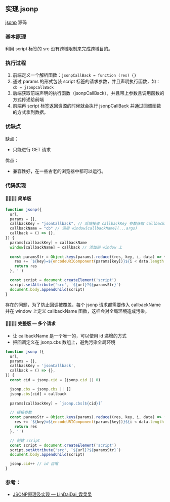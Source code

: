 ## 实现 jsonp 

[jsonp](./jsonp/jsonp.js) 源码

### 基本原理

利用 script 标签的 src 没有跨域限制来完成跨域目的。

### 执行过程

 1. 前端定义一个解析函数：`jsonpCallBack = function (res) {}`
 2. 通过 params 的形式包装 script 标签的请求参数，并且声明执行函数，如：`cb = jsonpCallBack`
 3. 后端获取前端声明的执行函数（jsonpCallBack），并且带上参数且调用函数的方式传递给前端
 4. 前端再 script 标签返回资源的时候就会执行 jsonpCallBack 并通过回调函数的方式拿到数据。

### 优缺点

缺点：
-  只能进行 GET 请求

优点：
- 兼容性好，在一些古老的浏览器中都可以运行。

### 代码实现

####  :woman_technologist::technologist: 简单版

```javascript
function jsonp({
  url,
  params = {},
  callbackKey = "jsonCallback", // 后端接收 callbackKey 参数获取 callbackName
  callbackName = "cb" // 调用 window[callbackName](...args)
  callback = () => {},
}) {
  params[callbackKey] = callbackName
  window[callbackName] = callback // 添加到 window 上
  
  const paramsStr = Object.keys(params).reduce((res, key, i, data) => {
    res += `${key}=${encodeURIComponent(params[key])}${i < data.length - 1 ? '&' : ''}`
    return res
  }, '')

  const script = document.createElement('script')
  script.setAttribute('src', `${url}?${paramsStr}`)
  document.body.appendChild(script)
}
```

存在的问题，为了防止回调被覆盖，每个 jsonp 请求都需要传入 callbackName 并在 window 上定义 callbackName 函数，这样会对全局环境造成污染。

####  :woman_technologist::technologist: 完整版 — 多个请求

- 让 callbackName 是一个唯一的，可以使用 id 递增的方式
- 把回调定义在 jsonp.cbs 数组上，避免污染全局环境

```javascript
function jsonp ({
  url, 
  params = {}, 
  callbackKey = 'jsonCallback',
  callback = () => {}, 
}) {
  const cid = jsonp.cid = (jsonp.cid || 0)

  jsonp.cbs = jsonp.cbs || []
  jsonp.cbs[cid] = callback
  
  params[callbackKey] = `jsonp.cbs[${cid}]`

  // 拼接参数
  const paramsStr = Object.keys(params).reduce((res, key, i, data) => {
    res += `${key}=${encodeURIComponent(params[key])}${i < data.length - 1 ? '&' : ''}`
    return res
  }, '')

  // 创建 script
  const script = document.createElement('script')
  script.setAttribute('src', `${url}?${paramsStr}`)
  document.body.appendChild(script)

  jsonp.cid++ // id 自增
}
```

### 参考：  

- [JSONP原理及实现 — LinDaiDai_霖呆呆](https://www.jianshu.com/p/88bb82718517)

